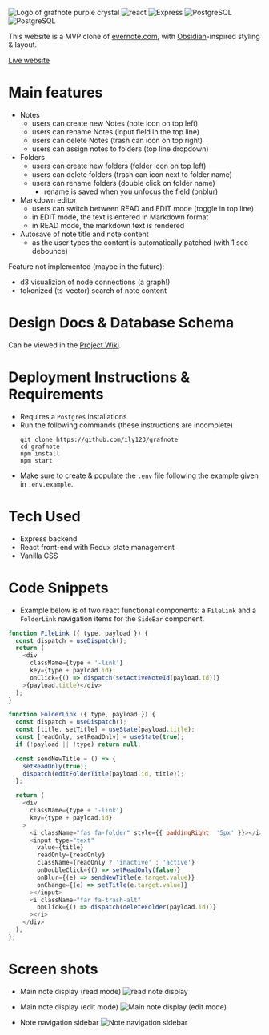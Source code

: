 ![Logo of grafnote purple crystal](http://i.imgur.com/jFFLBTC.png)
![react](https://img.shields.io/badge/-React-blue) ![Express](https://img.shields.io/badge/-Express-blue) ![PostgreSQL](https://img.shields.io/badge/-PostgreSQL-blue) ![PostgreSQL](https://img.shields.io/badge/style-standard-blue)


This website is a MVP clone of [evernote.com](https://evernote.com), with [Obsidian](https://obsidian.md/)-inspired styling & layout.

 [Live website](https://grafnote.herokuapp.com/)

# Main features

  - Notes
    - users can create new Notes (note icon on top left)
    - users can rename Notes (input field in the top line)
    - users can delete Notes (trash can icon on top right)
    - users can assign notes to folders (top line dropdown)
  - Folders
    - users can create new folders (folder icon on top left)
    - users can delete folders (trash can icon next to folder name)
    - users can rename folders (double click on folder name)
      - rename is saved when you unfocus the field (onblur)
  - Markdown editor
    - users can switch between READ and EDIT mode (toggle in top line)
    - in EDIT mode, the text is entered in Markdown format
    - in READ mode, the markdown text is rendered
  - Autosave of note title and note content
    - as the user types the content is automatically patched (with 1 sec debounce)


  Feature not implemented (maybe in the future):
  - d3 visualizion of node connections (a graph!)
  - tokenized (ts-vector) search of note content

# Design Docs & Database Schema

Can be viewed in the [Project Wiki](https://github.com/ily123/grafnote/wiki).

# Deployment Instructions & Requirements

- Requires a `Postgres` installations
- Run the following commands (these instructions are incomplete)
	```
	git clone https://github.com/ily123/grafnote
	cd grafnote
	npm install
	npm start
	```
- Make sure to create & populate the `.env` file following the example given in `.env.example`.

# Tech Used

- Express backend
- React front-end with Redux state management
- Vanilla CSS

# Code Snippets

- Example below is of two react functional components: a `FileLink` and a `FolderLink` navigation items for the `SideBar` component.

```javascript
function FileLink ({ type, payload }) {
  const dispatch = useDispatch();
  return (
    <div
      className={type + '-link'}
      key={type + payload.id}
      onClick={() => dispatch(setActiveNoteId(payload.id))}
    >{payload.title}</div>
  );
}

function FolderLink ({ type, payload }) {
  const dispatch = useDispatch();
  const [title, setTitle] = useState(payload.title);
  const [readOnly, setReadOnly] = useState(true);
  if (!payload || !type) return null;

  const sendNewTitle = () => {
    setReadOnly(true);
    dispatch(editFolderTitle(payload.id, title));
  };

  return (
    <div
      className={type + '-link'}
      key={type + payload.id}
    >
      <i className="fas fa-folder" style={{ paddingRight: '5px' }}></i>
      <input type="text"
        value={title}
        readOnly={readOnly}
        className={readOnly ? 'inactive' : 'active'}
        onDoubleClick={() => setReadOnly(false)}
        onBlur={(e) => sendNewTitle(e.target.value)}
        onChange={(e) => setTitle(e.target.value)}
      ></input>
      <i className="far fa-trash-alt"
        onClick={() => dispatch(deleteFolder(payload.id))}
      ></i>
    </div>
  );
};
```

# Screen shots

- Main note display (read mode)
![read note display](http://i.imgur.com/Yxlh2fj.png)

- Main note display (edit mode)
![Main note display (edit mode)](http://i.imgur.com/nerKc1D.png)

- Note navigation sidebar
![Note navigation sidebar](http://i.imgur.com/4RvPA14.png)
